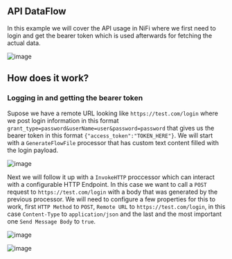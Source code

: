 ## API DataFlow
In this example we will cover the API usage in NiFi where we first need to login and get the bearer token which is used afterwards for fetching the actual data.

![image](https://user-images.githubusercontent.com/90190347/189651969-3d166d14-0359-45ad-8ce8-be6089706cf9.png)

## How does it work?

### Logging in and getting the bearer token
Supose we have a remote URL looking like ```https://test.com/login``` where we post login information in this format ```grant_type=password&userName=user&password=password``` that gives us the bearer token in this format ```{"access_token":"TOKEN_HERE"}```. 
We will start with a ```GenerateFlowFile``` processor that has custom text content filled with the login payload.

![image](https://user-images.githubusercontent.com/90190347/189653553-916675fb-d8e0-44d1-9b53-599c4aa5226c.png)

Next we will follow it up with a ```InvokeHTTP``` proccessor which can interact with a configurable HTTP Endpoint. In this case we want to call a ```POST``` request to 
```https://test.com/login``` with a body that was generated by the previous processor. We will need to configure a few properties for this to work, first ```HTTP Method``` to ```POST```, ```Remote URL``` to ```https://test.com/login```, in this case ```Content-Type``` to ```application/json``` and the last and the most important one ```Send Message Body``` to ```true```.

![image](https://user-images.githubusercontent.com/90190347/189655202-4e36c0ff-9057-4549-ac37-54fd9b9e61c2.png)

![image](https://user-images.githubusercontent.com/90190347/189655240-06d17ee6-1612-4993-92a8-2359baa6796b.png)



